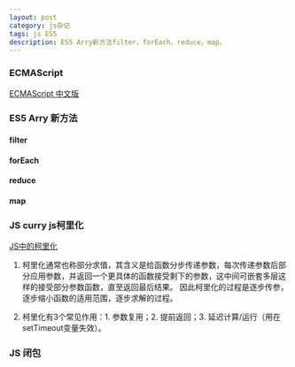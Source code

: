 ```yaml
---
layout: post
category: js杂记
tags: js ES5
description: ES5 Arry新方法filter，forEach，reduce，map。
---
```



### ECMAScript
[ECMAScript 中文版](http://lzw.me/pages/ecmascript/)

### ES5 Arry 新方法

#### filter

#### forEach

#### reduce

#### map


### JS curry js柯里化
[JS中的柯里化](http://www.zhangxinxu.com/wordpress/2013/02/js-currying/) 

1. 柯里化通常也称部分求值，其含义是给函数分步传递参数，每次传递参数后部分应用参数，并返回一个更具体的函数接受剩下的参数，这中间可嵌套多层这样的接受部分参数函数，直至返回最后结果。	因此柯里化的过程是逐步传参，逐步缩小函数的适用范围，逐步求解的过程。  

2. 柯里化有3个常见作用：1. 参数复用；2. 提前返回；3. 延迟计算/运行（用在setTimeout变量失效）。

### JS 闭包



[jekyll]: http://jekyllrb.com/ "Jekyll 官方文档"
[emacs-jekyll]: https://github.com/diasjorge/jekyll.el "Emacs Jekyll 插件"
[emacs-jekyll-better]: https://github.com/tangjiujun/emacs.d/blob/master/custom-util/jekyll.el "修改后的 Emacs Jekyll 插件"
